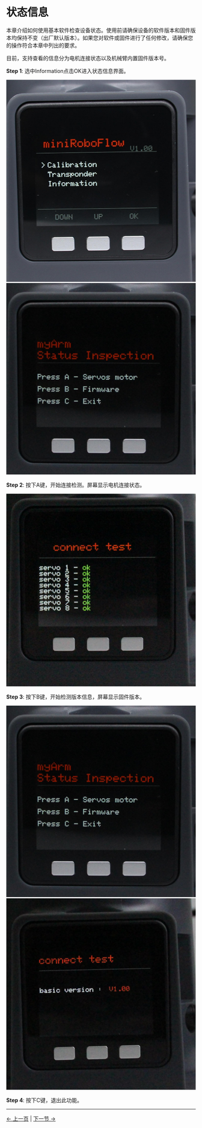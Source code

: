 # 状态信息

本章介绍如何使用基本软件检查设备状态。使用前请确保设备的软件版本和固件版本均保持不变（出厂默认版本）。如果您对软件或固件进行了任何修改，请确保您的操作符合本章中列出的要求。

目前，支持查看的信息分为电机连接状态以及机械臂内置固件版本号。

**Step 1**: 选中Information点击OK进入状态信息界面。

![pic](../../../resources/4-FunctionsAndApplications/5-BasicFunctions/5.1-SystemInstructionsForUse/resources/c650/main.jpg)
![pic](../../../resources/4-FunctionsAndApplications/5-BasicFunctions/5.1-SystemInstructionsForUse/resources/c650/information.jpg)

**Step 2**: 按下A键，开始连接检测。屏幕显示电机连接状态。

![pic](../../../resources/4-FunctionsAndApplications/5-BasicFunctions/5.1-SystemInstructionsForUse/resources/c650/servoconnect.jpg)

**Step 3**: 按下B键，开始检测版本信息，屏幕显示固件版本。

![pic](../../../resources/4-FunctionsAndApplications/5-BasicFunctions/5.1-SystemInstructionsForUse/resources/c650/information.jpg)
![pic](../../../resources/4-FunctionsAndApplications/5-BasicFunctions/5.1-SystemInstructionsForUse/resources/c650/firmware.jpg)

**Step 4**: 按下C键，退出此功能。

---

[← 上一页](./5.2.3-transponder.md) | [下一节 →](../5.3-TracerCarRemoteControlFunction/README.md)